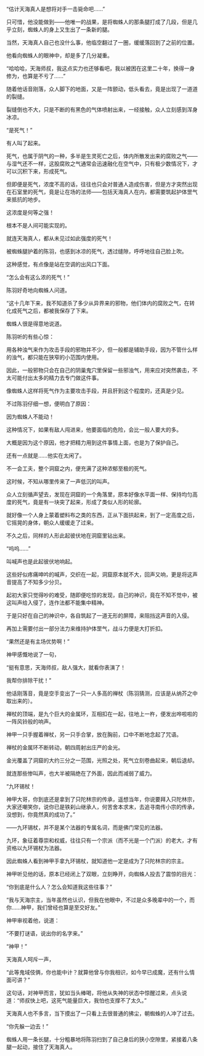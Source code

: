 “估计天海真人是想将对手一击毙命吧……”

只可惜，他没能做到——他唯一的战果，是将蜘蛛人的那条腿打成了几段，但是几乎立刻，蜘蛛人的身上又生出了一条新的腿。

当然，天海真人自己也没什么事，他临空翻过了一圈，缓缓落回到了之前的位置。

他看向蜘蛛人的眼神中，却是多了几分凝重。

“哈哈哈，天海师叔，我这点实力也还够看吧，我以被困在这里二十年，换得一身修为，也算是不亏了……”

随着他话音刚落，众人脚下的地面，又是一阵颤动，低头看去，竟是出现了一道道的裂缝。

裂缝倒也不大，只是不断的有黑色的气体喷射出来，一经接触，众人立刻感到浑身冰凉。

“是死气！”

有人叫了起来。

死气，也属于阴气的一种，多半是生灵死亡之后，体内所散发出来的腐败之气——与湿气还不一样，这股腐败之气通常会迅速融化在空气中，只有极少数情况下，才可以沉积下来，形成死气。

但即便是死气，浓度不高的话，往往也只会对普通人造成伤害，但是方才突然出现在石室里的死气，竟是让在场的法师——包括天海真人在内，都需要筑起护体罡气来抵抗的地步。

这浓度是何等之强！

根本不是人间可能实现的。

就连天海真人，都从未见过如此强度的死气！

被蜘蛛腿护着的陈羽，也感到冰凉的死气，透过缝隙，呼呼地往自己脸上吹。

这种感觉，有点像是站在空调的出风口下面。

“怎么会有这么浓的死气！”

陈羽好奇地向蜘蛛人问道。

“这十几年下来，我不知道杀了多少从异界来的邪物，他们体内的腐败之气，在转化成死气之后，都被我保存了下来。

蜘蛛人很是得意地说道。

陈羽听的有些心惊：

用各种浊气来作为攻击手段的邪物并不少，但一般都是辅助手段，因为不管什么样的浊气，都只能在狭窄的小范围内使用。

因此，一般邪物只会在自己的阴巢鬼穴里保留一些邪浊气，用来应对突然袭击，不太可能付出太多的精力去专门做这件事。

像蜘蛛人这样将死气作为主要攻击手段，并且肝到这个程度的，还真是少见。

不过陈羽仔细一想，便明白了原因：

因为蜘蛛人不能动！

这种情况下，如果有敌人闯进来，他要面临的危险，会比一般人要大的多。

大概是因为这个原因，他才把精力用到这件事情上面，也是为了保护自己。

还有一点就是……他实在太闲了。

不一会工夫，整个洞窟之内，便充满了这种浓郁至极的死气。

这时候，不知从哪里传来了一声低沉的叫声。

众人立刻循声望去，发现在洞窟的一个角落里，原本好像水平面一样、保持均匀高度的死气，竟是有一块突了起来，形成了类似人形的轮廓。

就好像一个人身上蒙着塑料布之类的东西，正从下面拱起来，到了一定高度之后，它摇晃的身体，朝众人缓缓走了过来。

不久之后，同样的人形此起彼伏地在洞窟里钻出来。

“呜呜……”

叫喊声也是此起彼伏地响起。

这些好似疼痛呻吟的喊声，交织在一起，洞窟原本就不大，回声又响，更是将这声音提高了不知多少分贝。

起初大家只觉得吵的难受，随即便吃惊的发现，自己的神识，竟在不知不觉中，被这叫声给入侵了，连作法都不能集中精神。

于是只好在自己的神识中，各自筑起了一道无形的屏障，来阻挡这声音的入侵。

再加上需要付出一部分法力来维持护体罡气，战斗力便是大打折扣。

“果然还是有主场优势啊！”

神甲感慨地说了一句，

“挺有意思，天海师叔，敌人强大，就看你表演了！

我帮你排除干扰！”

他话刚落音，竟是空手变出了一只一人多高的禅杖（陈羽猜测，应该是从纳芥之中取出来的）。

禅杖的顶端，是九个巨大的金属环，互相扣在一起，往地上一杵，便发出哗啦啦的一阵风铃般的响声。

神甲一只手握着禅杖，另一只手合掌，放在胸前，口中不断地念起了咒语。

禅杖的金属环不断转动，朝四周射出庄严的金光。

金光覆盖了洞窟的大约三分之一范围，光照之处，死气立刻卷曲起来，朝后退却。

就连那些惨叫声，也大半被隔绝在了外面，因此而减弱了威力。

“九环锡杖！

神甲大哥，你到底还是拿到了只陀林宗的传承，遥想当年，你说要拜入只陀林宗，大家还嘲笑你，说你已是铁刹山继承人，何苦舍本求末，去追寻南传小宗的传承，没想到，你竟然真的成功了。”

——九环锡杖，并不是某个法器的专属名词，而是佛门常见的法器。

九环，象征着尊崇和权威，往往只有一个宗派（而不光是一个门派）的老大，才有资格以九环锡杖为法器。

因此蜘蛛人看到神甲手拿九环锡杖，就知道他一定是成为了只陀林宗的宗主。

神甲听见他的话，原本已经闭上了双眼，立刻睁开，向蜘蛛人投去了震惊的目光：

“你到底是什么人？怎么会知道我这些往事？”

“我与天海宗主，当年虽然也认识，但我在他眼中，不过是众多晚辈中的一个，而你……神甲，我们曾经也算是至交好友。”

神甲审视着他，说道：

“不要打谜语，说出你的名字来。”

“神甲！”

天海真人呵斥一声，

“此等鬼域伎俩，你也能中计？就算他曾与你我相识，如今早已成魔，还有什么情面可讲？”

这句话，对神甲而言，犹如当头棒喝，将他从失神的状态中惊醒过来，点头说道：“师叔快上吧，这死气能量巨大，我怕也支撑不了太久。”

天海真人也不多言，当下摸出了一只看上去很普通的拂尘，朝蜘蛛的人冲了过去。

“你先躲一边去！”

蜘蛛人用一条长腿，十分粗暴地将陈羽扫到了自己身后的狭小空隙里，紧接着八条腿一起动，接住了天海真人。
